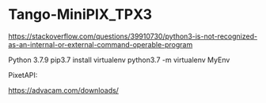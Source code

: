 # Tango-MiniPIX_TPX3










https://stackoverflow.com/questions/39910730/python3-is-not-recognized-as-an-internal-or-external-command-operable-program

Python 3.7.9
pip3.7 install virtualenv
python3.7 -m virtualenv MyEnv





PixetAPI:

https://advacam.com/downloads/